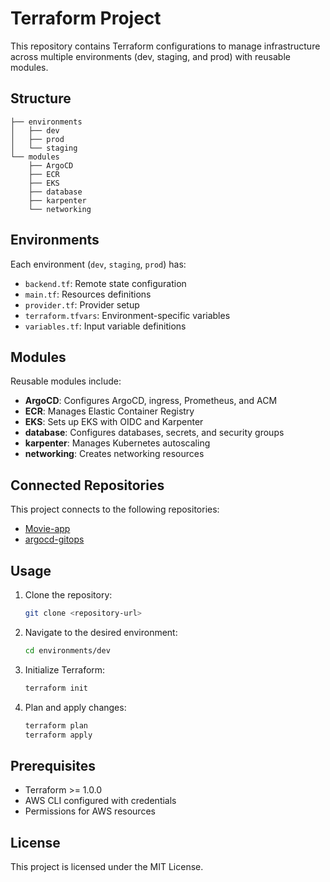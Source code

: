 # Terraform Project

This repository contains Terraform configurations to manage infrastructure across multiple environments (dev, staging, and prod) with reusable modules.

## Structure
```
├── environments
│   ├── dev
│   ├── prod
│   └── staging
└── modules
    ├── ArgoCD
    ├── ECR
    ├── EKS
    ├── database
    ├── karpenter
    └── networking
```

## Environments
Each environment (`dev`, `staging`, `prod`) has:
- `backend.tf`: Remote state configuration
- `main.tf`: Resources definitions
- `provider.tf`: Provider setup
- `terraform.tfvars`: Environment-specific variables
- `variables.tf`: Input variable definitions

## Modules
Reusable modules include:
- **ArgoCD**: Configures ArgoCD, ingress, Prometheus, and ACM
- **ECR**: Manages Elastic Container Registry
- **EKS**: Sets up EKS with OIDC and Karpenter
- **database**: Configures databases, secrets, and security groups
- **karpenter**: Manages Kubernetes autoscaling
- **networking**: Creates networking resources

## Connected Repositories
This project connects to the following repositories:
- [Movie-app](https://github.com/OmerSade1/Movie-app)
- [argocd-gitops](https://github.com/OmerSade1/argocd-gitops)

## Usage
1. Clone the repository:
   ```bash
   git clone <repository-url>
   ```
2. Navigate to the desired environment:
   ```bash
   cd environments/dev
   ```
3. Initialize Terraform:
   ```bash
   terraform init
   ```
4. Plan and apply changes:
   ```bash
   terraform plan
   terraform apply
   ```

## Prerequisites
- Terraform >= 1.0.0
- AWS CLI configured with credentials
- Permissions for AWS resources

## License
This project is licensed under the MIT License.


